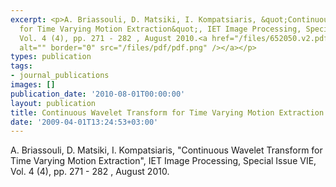 ```yaml
---
excerpt: <p>A. Briassouli, D. Matsiki, I. Kompatsiaris, &quot;Continuous Wavelet Transform
  for Time Varying Motion Extraction&quot;, IET Image Processing, Special Issue VIE,
  Vol. 4 (4), pp. 271 - 282 , August 2010.<a href="/files/652050.v2.pdf"><img align="top"
  alt="" border="0" src="/files/pdf/pdf.png" /></a></p>
types: publication
tags:
- journal_publications
images: []
publication_date: '2010-08-01T00:00:00'
layout: publication
title: Continuous Wavelet Transform for Time Varying Motion Extraction
date: '2009-04-01T13:24:53+03:00'
---
```

<p>A. Briassouli, D. Matsiki, I. Kompatsiaris, &quot;Continuous Wavelet Transform for Time Varying Motion Extraction&quot;, IET Image Processing, Special Issue VIE, Vol. 4 (4), pp. 271 - 282 , August 2010.<a href="/files/652050.v2.pdf"><img align="top" alt="" border="0" src="/files/pdf/pdf.png" /></a></p>
